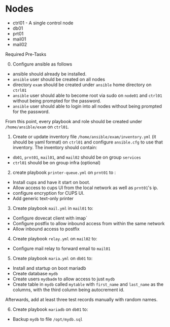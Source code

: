 # Nodes

- ctrl01 - A single control node
- db01
- prt01
- mail01
- mail02

Required Pre-Tasks

0.  Configure ansible as follows

  - ansible should already be installed.
  - `ansible` user should be created on all nodes
  - directory `exam` should be created under `ansible` home directory on `ctrl01`
  - `ansible` user should able to become root via sudo on `node01` and `ctrl01` without being prompted for the password.
  - `ansible` user should able to login into all nodes without being prompted for the password.

From this point, every playbook and role should be created under `/home/ansible/exam` on `ctrl01`.

1. Create or update inventory file `/home/ansible/exam/inventory.yml` (it should be yaml format) on `ctrl01` and configure `ansible.cfg` to use that inventory. The inventory should contain:

- `db01`, `prnt01`, `mail01`,  and `mail02` should be on group `services`
- `ctrl01` should be on group infra (optional)

2. create playbook `printer-queue.yml` on `prnt01` to :

 - Install cups and have it start on boot.
 - Allow access to cups UI from the local network as well as `prnt01`'s ip.
 - configure encryption for CUPS UI.
 - Add generic text-only printer

3. Create playbook `mail.yml` in `mail01` to:

- Configure dovecat client with imap`
- Configure postfix to allow inbound access from within the same network
- Allow inbound access to postfix

4. Create playbook `relay.yml` on `mail02` to:

- Configure mail relay to forward email to `mail01`

5. Create playbook `maria.yml` on `db01` to:

- Install and startup on boot mariadb
- Create database `mydb`
- Create users `mydbadm` to allow access to just `mydb`
- Create table in `mydb` called `mytable` with `first_name` and `last_name` as the columns, with the third column being autocrement id.

Afterwards, add at least three test records manually with random names.

6. Create playbook `mariadb` on `db01` to:

- Backup `mydb` to file `/opt/mydb.sql`
